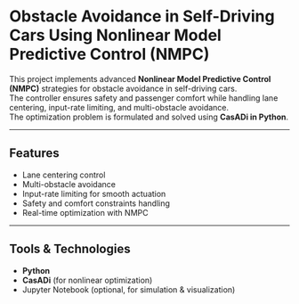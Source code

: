 # Obstacle Avoidance in Self-Driving Cars Using Nonlinear Model Predictive Control (NMPC)

This project implements advanced **Nonlinear Model Predictive Control (NMPC)** strategies for obstacle avoidance in self-driving cars.  
The controller ensures safety and passenger comfort while handling lane centering, input-rate limiting, and multi-obstacle avoidance.  
The optimization problem is formulated and solved using **CasADi in Python**.

---

##  Features
- Lane centering control  
- Multi-obstacle avoidance  
- Input-rate limiting for smooth actuation  
- Safety and comfort constraints handling  
- Real-time optimization with NMPC  

---

## Tools & Technologies
- **Python**
- **CasADi** (for nonlinear optimization)
- Jupyter Notebook (optional, for simulation & visualization)


